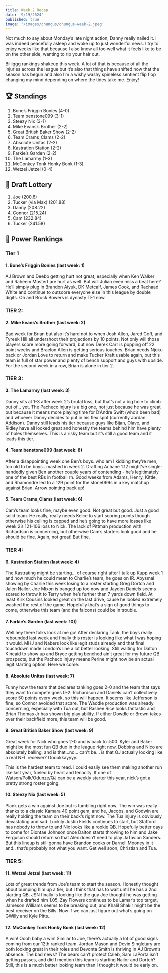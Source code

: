 ```yaml
---
title: Week 2 Recap
date: '9/19/2024'
published: true
image: '/images/chungus/chungus-week-2.jpeg'
---
```


Not much to say about Monday’s late night action, Danny really nailed it. I was indeed peacefully
asleep and woke up to just wonderful news. I try to enjoy weeks like that because I also know all
too well what it feels like to be on the other side, wanting to rip your hair out.

Biiiiggg rankings shakeup this week. A lot of that is because of all the injuries across the league
but it’s also that things have shifted now that the season has begun and also I’m a wishy washy
spineless sentient flip flop changing my mind depending on where the tides take me. Enjoy!

## 🏆 Standings

1. Bone’s Friggin Bonies (4-0)
2. Team benstone099 (3-1)
3. Steezy Nix (3-1)
4. Mike Evans’s Brother (2-2)
5. Great British Baker Show (2-2)
6. Team Crams_Clams (2-2)
7. Absolute Unitas (2-2)
8. Kastration Station (2-2)
9. Farkie’s Garden (2-2)
10. The Lamarmy (1-3)
11. McConkey Tonk Honky Bonk (1-3)
12. Wetzel Jetzel (0-4)

## 💩 Draft Lottery

1. Joe (200.6)
2. Tucker (via Max) (201.88)
3. Danny (208.22)
4. Connor (215.24)
5. Cam (232.84)
6. Tucker (241.58)

## 🧠 Power Rankings

### Tier 1

#### 1. Bone’s Friggin Bonies (last week: 1)

AJ Brown and Deebo getting hurt not great, especially when Ken Walker and Raheem Mostert are hurt as
well. But will Julian even miss a beat here? He’ll simply plug in Brandon Aiyuk, DK Metcalf, James
Cook, and Rachaad White and continue to outscore everyone else in this league by double digits. Oh
and Brock Bowers is dynasty TE1 now.

### TIER 2:

#### 2. Mike Evans’s Brother (last week: 2)

Bad week for Brian but also it’s hard not to when Josh Allen, Jared Goff, and Tyreek Hill all
undershoot their projections by 10 points. Not only will those players score more going forward, but
now Derek Carr is popping off 22 point weeks and Braelon Allen is getting serious touches. Brian
needs Njoku back or Jordan Love to return and make Tucker Kraft usable again, but this team is full
of star power and plenty of bench support and guys with upside. For the second week in a row, Brian
is alone in tier 2.

### TIER 3:

#### 3. The Lamarmy (last week: 3)

Danny sits at 1-3 after week 2’s brutal loss, but that’s not a big hole to climb out of… yet. The
Pacheco injury is a big one, not just because he was great but because it means more playing time
for D’Andre Swift (who’s been bad) and whoever Danny decides to put in his flex spot (currently
Jordan Addison). Danny still leads his tier because guys like Bijan, Olave, and Ridley have all
looked great and honestly the teams behind him have plenty of holes themselves. This is a risky team
but it’s still a good team and it leads this tier.

#### 4. Team benstone099 (last week: 8)

After a disappointing week one Ben’s boys..who am I kidding they’re men, too old to be boys.. mashed
in week 2. Drafting Achane 1.12 might’ve single-handedly given Ben another couple years of
contending - he’s legitimately one of the best RBs in football rn. Good weeks from Adams, Henry,
Kittle, and Rhamondre led to a 129 point for the stone099s in a key matchup against Brian. Arrow
pointing back up!

#### 5. Team Crams_Clams (last week: 6)

Cam’s team looks fine, maybe even good. Not great but good. Just a good solid team. He really,
really needs Kelce to start scoring points though otherwise his ceiling is capped and he’s going to
have more losses like week 2’s 121-106 loss to Nick. The lack of Pittman production with Richardson
is concerning, but otherwise Cam’s starters look good and he should be fine. Again, not great! But
fine.

### TIER 4:

#### 6. Kastration Station (last week: 4)

The Kastrating might be starting… of course right after I talk up Kupp week 1 and how much he could
mean to Charlie’s team, he goes on IR. Abysmal showing by Charlie this week losing to a roster
starting Greg Dortch and Jalen Nailor. Joe Mixon is banged up too now and Jayden Daniels seems
scared to throw it to Terry when he’s further than 7 yards down field. At least Kirk Cousins looked
great on the last drive, cause he looked extremely washed the rest of the game. Hopefully that’s a
sign of good things to come, otherwise this team (and the falcons) could be in trouble.

#### 7. Farkie’s Garden (last week: 10))

Well hey there folks look at me go! After declaring Tank, the boys really rebounded last week and
finally this roster is looking like what I was hoping it would. MHJ and Nabers look like legit studs
already and that final touchdown made London’s line a lot better looking. Still waiting for Dalton
Kincaid to show up and Bryce getting benched ain’t great for my future QB prospects, but the Pacheco
injury means Perine might now be an actual legit starting option. Here we come.

#### 8. Absolute Unitas (last week: 7)

Funny how the team that declares tanking goes 2-0 and the team that says they want to compete goes
0-2. Richardson and Daniels can’t collectively score 50 points every week, so this will happen. It
seems like Jefferson is fine, so Connor avoided that scare. The Waddle production was already
concerning, especially with Tua out, but Rashee Rice looks fantastic and Brian Thomas Jr has shown
big play ability. If either Dowdle or Brown takes over their backfield more, this team will be good.

#### 9. Great British Baker Show (last week: 9)

Great week for Nick who goes 2-0 and is back to .500. Kyler and Baker might be the most fun QB duo
in the league right now, Dobbins and Nico are absolutely balling, and is that…no… can’t be… is that
QJ actually looking like a real NFL receiver? Ooookkayyyy.

This is the hardest team to read. I could easily see them making another run like last year, fueled
by heart and tenacity. If one of Watson/Polk/Odunze/QJ can be a weekly starter this year, nick’s got
a pretty strong roster going.

#### 10. Steezy Nix (last week: 5)

Plank gets a win against Joe but is tumbling right now. The win was really thanks to a classic
Kamara 40 point gem, and he, Jacobs, and Godwin are really holding the team on their back’s right
now. The Tua injury is obviously devastating and sad. Luckily Justin Fields continues to start, but
Stafford has nobody to throw to and Nix looks like a rookie QB. Hopefully better days to come for
Diontae Johnson once Dalton starts throwing to him and Jake Ferguson should return so that Alex
doesn’t need to play JaTavion Sanders. But this lineup is still gonna have Brandon cooks or Darnell
Mooney in it and.. that’s probably not what you want. Get well soon, Christian and Tua.

### TIER 5:

#### 11. Wetzel Jetzel (last week: 11)

Lots of great trends from Joe’s team to start the season. Honestly thought about bumping him up a
tier, but I think that has to wait until he has a 2nd starting QB. JSN finally is looking like the
guy Joe thought he was getting when he drafted him 1.05, Zay Flowers continues to be Lamar’s top
target, Jameson Williams seems to be breaking out, and Khalil Shakir might be the best receiver on
the Bills. Now if we can just figure out what’s going on GWilly and Kyle Pitts..

#### 12. McConkey Tonk Honky Bonk (last week: 12)

A win! Oooh baby a win! Similar to Joe, there’s actually a lot of good signs coming from our 12th
ranked team. Jordan Mason and Devin Singletary are both looking great in their roles and Devonta
Smith is thriving in AJ Brown’s absence. The bad news? The bears can’t protect Caleb, Sam LaPorta
isn’t getting passes, and did I mention this team is starting Nailor and Dortch? Still, this is a
much better looking team than I thought it would be early on.
